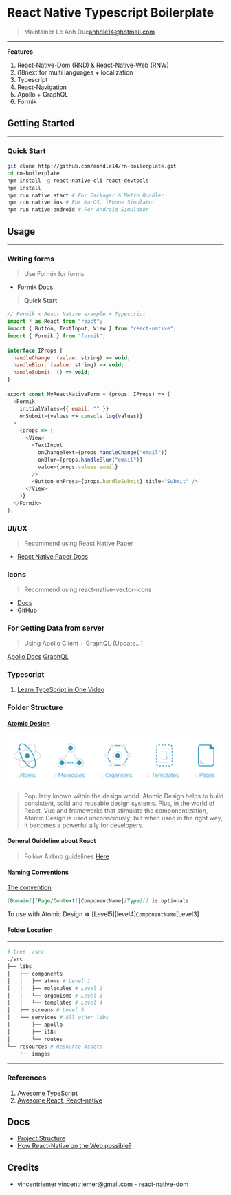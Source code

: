 # React Native Typescript Boilerplate
> Maintainer Le Anh Duc<anhdle14@hotmail.com>
---

**Features**
1. React-Native-Dom (RND) & React-Native-Web (RNW)
2. i18next for multi languages + localization
3. Typescript
4. React-Navigation
5. Apollo + GraphQL
6. Formik

## Getting Started
---

### Quick Start

```bash
git clone http://github.com/anhdle14/rn-boilerplate.git
cd rn-boilerplate
npm install -g react-native-cli react-devtools
npm install
npm run native:start # For Packager & Metro Bundler
npm run native:ios # For MacOS, iPhone Simulator
npm run native:android # For Android Simulator
```

## Usage
---

### Writing forms

> Use Formik for forms

- [Formik Docs](https://jaredpalmer.com/formik)

> **Quick Start**

```javascript
// Formik x React Native example + Typescript
import * as React from "react";
import { Button, TextInput, View } from "react-native";
import { Formik } from "formik";

interface IProps {
  handleChange: (value: string) => void;
  handleBlur: (value: string) => void;
  handleSubmit: () => void;
}

export const MyReactNativeForm = (props: IProps) => (
  <Formik
    initialValues={{ email: "" }}
    onSubmit={values => console.log(values)}
  >
    {props => (
      <View>
        <TextInput
          onChangeText={props.handleChange("email")}
          onBlur={props.handleBlur("email")}
          value={props.values.email}
        />
        <Button onPress={props.handleSubmit} title="Submit" />
      </View>
    )}
  </Formik>
);
```

### UI/UX

> Recommend using React Native Paper

- [React Native Paper Docs](https://callstack.github.io/react-native-paper/)

### Icons

> Recommend using react-native-vector-icons

- [Docs](https://oblador.github.io/react-native-vector-icons/)
- [GitHub](https://github.com/oblador/react-native-vector-icons)

### For Getting Data from server

> Using Apollo Client + GraphQL (Update...)

[Apollo Docs](https://www.apollographql.com/docs)
[GraphQL](https://graphql.org/learn)

### Typescript

1. [Learn TypeScript in One Video](https://www.youtube.com/watch?v=-PR_XqW9JJU)

### Folder Structure

#### [Atomic Design](https://github.com/danilowoz/react-atomic-design)

![Atomic Design](./docs/atomic.png)

> Popularly known within the design world, Atomic Design helps to build consistent, solid and reusable design systems. Plus, in the world of React, Vue and frameworks that stimulate the componentization, Atomic Design is used unconsciously; but when used in the right way, it becomes a powerful ally for developers.

#### General Guideline about React

> Follow Airbnb guidelines [Here](https://github.com/airbnb/javascript/tree/master/react)

#### Naming Conventions

[The convention](https://hackernoon.com/react-components-naming-convention-%EF%B8%8F-b50303551505)

```md
[Domain]|[Page/Context]|ComponentName|[Type][] is optionals
```

To use with Atomic Design => [Level5][level4]`ComponentName`[Level3]

#### Folder Location

---

```bash
# tree ./src
./src
├── libs
│   ├── components
│   │   ├── atoms # Level 1
│   │   ├── molecules # Level 2
│   │   └── organisms # Level 3
│   │   └── templates # Level 4
│   ├── screens # Level 5
│   └── services # All other libs
│       ├── apollo
│       ├── i18n
│       └── routes
└── resources # Resource Assets
    └── images
```

---

### References

1. [Awesome TypeScript](https://github.com/dzharii/awesome-typescript)
2. [Awesome React, React-native](https://github.com/jondot/awesome-react-native)

## Docs

- [Project Structure](https://medium.freecodecamp.org/how-to-structure-your-project-and-manage-static-resources-in-react-native-6f4cfc947d92)
- [How React-Native on the Web possible?](https://github.com/vincentriemer/react-native-dom)

## Credits

- vincentriemer <vincentriemer@gmail.com> - [react-native-dom](https://github.com/vincentriemer/react-native-dom)
